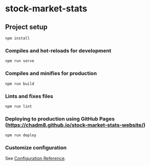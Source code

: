 # stock-market-stats

## Project setup
```
npm install
```

### Compiles and hot-reloads for development
```
npm run serve
```

### Compiles and minifies for production
```
npm run build
```

### Lints and fixes files
```
npm run lint
```

### Deploying to production using GitHub Pages (https://chadm8.github.io/stock-market-stats-website/)
```
npm run deploy
```

### Customize configuration
See [Configuration Reference](https://cli.vuejs.org/config/).
